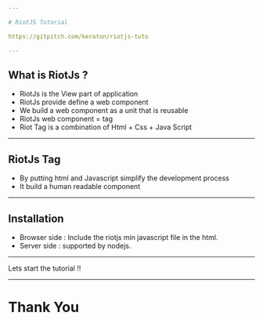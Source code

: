 ```yaml
---

# RiotJS Tutorial

https://gitpitch.com/keraton/riotjs-tuto

---
```

## What is RiotJs ?

* RiotJs is the View part of application
* RiotJs provide define a web component
* We build a web component as a unit that is reusable
* RiotJs web component = tag
* Riot Tag is a combination of Html + Css + Java Script 

---

## RiotJs Tag

* By putting html and Javascript simplify the development process
* It build a human readable component  

---

## Installation

* Browser side : Include the riotjs min javascript file in the html.
* Server side : supported by nodejs.

---

Lets start the tutorial !!

---

# Thank You
